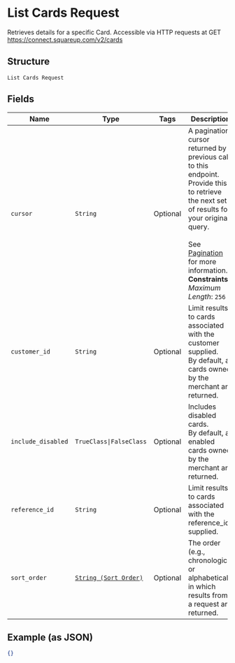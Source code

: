 
# List Cards Request

Retrieves details for a specific Card. Accessible via
HTTP requests at GET https://connect.squareup.com/v2/cards

## Structure

`List Cards Request`

## Fields

| Name | Type | Tags | Description |
|  --- | --- | --- | --- |
| `cursor` | `String` | Optional | A pagination cursor returned by a previous call to this endpoint.<br>Provide this to retrieve the next set of results for your original query.<br><br>See [Pagination](https://developer.squareup.com/docs/build-basics/common-api-patterns/pagination) for more information.<br>**Constraints**: *Maximum Length*: `256` |
| `customer_id` | `String` | Optional | Limit results to cards associated with the customer supplied.<br>By default, all cards owned by the merchant are returned. |
| `include_disabled` | `TrueClass\|FalseClass` | Optional | Includes disabled cards.<br>By default, all enabled cards owned by the merchant are returned. |
| `reference_id` | `String` | Optional | Limit results to cards associated with the reference_id supplied. |
| `sort_order` | [`String (Sort Order)`](../../doc/models/sort-order.md) | Optional | The order (e.g., chronological or alphabetical) in which results from a request are returned. |

## Example (as JSON)

```json
{}
```

